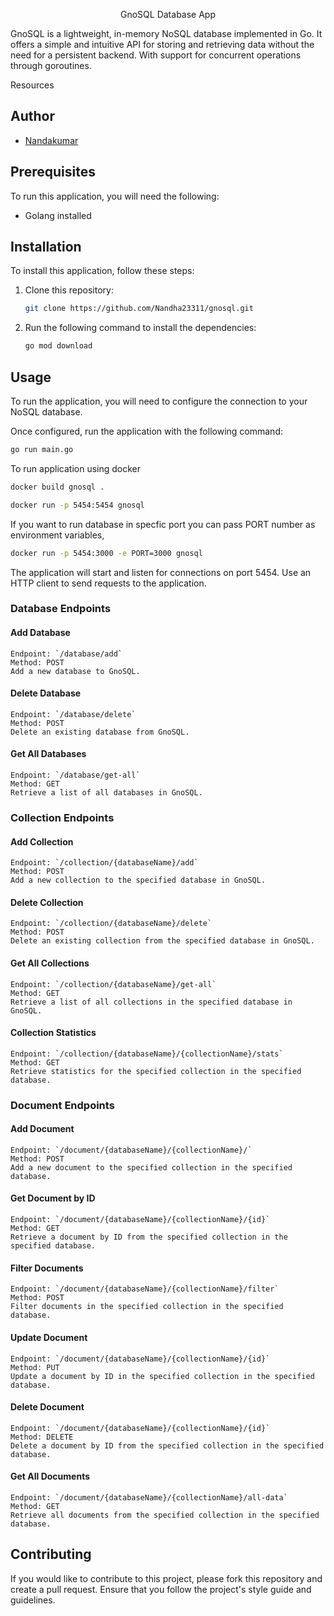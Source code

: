 <p align="center">GnoSQL Database App</p>

GnoSQL is a lightweight, in-memory NoSQL database implemented in Go. It offers a simple and intuitive API for storing and retrieving data without the need for a persistent backend. With support for concurrent operations through goroutines.

Resources

## Author

-   [Nandakumar](https://github.com/Nandha23311/)

## Prerequisites

To run this application, you will need the following:

-   Golang installed

## Installation

To install this application, follow these steps:

1. Clone this repository:

    ```bash
    git clone https://github.com/Nandha23311/gnosql.git
    ```

2. Run the following command to install the dependencies:
    ```bash
    go mod download
    ```

## Usage

To run the application, you will need to configure the connection to your NoSQL database.

Once configured, run the application with the following command:

```bash
go run main.go
```

To run application using docker

```bash
docker build gnosql .

docker run -p 5454:5454 gnosql
```

If you want to run database in specfic port you can pass PORT number as environment variables,

```bash
docker run -p 5454:3000 -e PORT=3000 gnosql
```

The application will start and listen for connections on port 5454. Use an HTTP client to send requests to the application.

### Database Endpoints

#### Add Database

    Endpoint: `/database/add`
    Method: POST
    Add a new database to GnoSQL.

#### Delete Database

    Endpoint: `/database/delete`
    Method: POST
    Delete an existing database from GnoSQL.

#### Get All Databases

    Endpoint: `/database/get-all`
    Method: GET
    Retrieve a list of all databases in GnoSQL.

### Collection Endpoints

#### Add Collection

    Endpoint: `/collection/{databaseName}/add`
    Method: POST
    Add a new collection to the specified database in GnoSQL.

#### Delete Collection

    Endpoint: `/collection/{databaseName}/delete`
    Method: POST
    Delete an existing collection from the specified database in GnoSQL.

#### Get All Collections

    Endpoint: `/collection/{databaseName}/get-all`
    Method: GET
    Retrieve a list of all collections in the specified database in GnoSQL.

#### Collection Statistics

    Endpoint: `/collection/{databaseName}/{collectionName}/stats`
    Method: GET
    Retrieve statistics for the specified collection in the specified database.

### Document Endpoints

#### Add Document

    Endpoint: `/document/{databaseName}/{collectionName}/`
    Method: POST
    Add a new document to the specified collection in the specified database.

#### Get Document by ID

    Endpoint: `/document/{databaseName}/{collectionName}/{id}`
    Method: GET
    Retrieve a document by ID from the specified collection in the specified database.

#### Filter Documents

    Endpoint: `/document/{databaseName}/{collectionName}/filter`
    Method: POST
    Filter documents in the specified collection in the specified database.

#### Update Document

    Endpoint: `/document/{databaseName}/{collectionName}/{id}`
    Method: PUT
    Update a document by ID in the specified collection in the specified database.

#### Delete Document

    Endpoint: `/document/{databaseName}/{collectionName}/{id}`
    Method: DELETE
    Delete a document by ID from the specified collection in the specified database.

#### Get All Documents

    Endpoint: `/document/{databaseName}/{collectionName}/all-data`
    Method: GET
    Retrieve all documents from the specified collection in the specified database.

## Contributing

If you would like to contribute to this project, please fork this repository and create a pull request. Ensure that you follow the project's style guide and guidelines.
